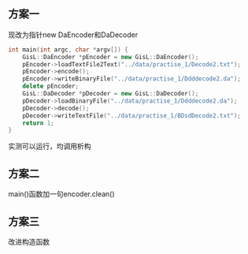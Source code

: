 ## 方案一

现改为指针new DaEncoder和DaDecoder

```C++
int main(int argc, char *argv[]) {
    GisL::DaEncoder *pEncoder = new GisL::DaEncoder();
    pEncoder->loadTextFile2Text("../data/practise_1/Decode2.txt");
    pEncoder->encode();
    pEncoder->writeBinaryFile("../data/practise_1/Ddddecode2.da");
    delete pEncoder;
    GisL::DaDecoder *pDecoder = new GisL::DaDecoder();
    pDecoder->loadBinaryFile("../data/practise_1/Ddddecode2.da");
    pDecoder->decode();
    pDecoder->writeTextFile("../data/practise_1/BDsdDecode2.txt");
    return 1;
}
```

实测可以运行，均调用析构

## 方案二

main()函数加一句encoder.clean()

## 方案三

改进构造函数
